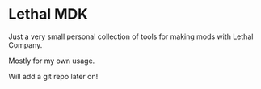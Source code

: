 # Lethal MDK

Just a very small personal collection of tools for making mods with Lethal Company.

Mostly for my own usage.

Will add a git repo later on!